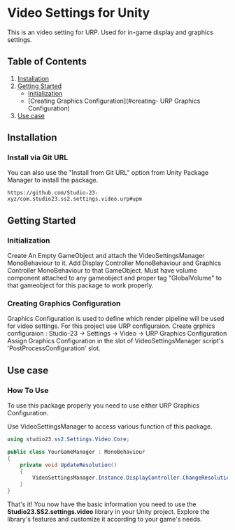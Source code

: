 
# Video Settings for Unity

This is an video setting for URP. Used for in-game display and graphics settings.

## Table of Contents

1. [Installation](#installation)
2. [Getting Started](#getting-started)
   - [Initialization](#initialization)
   - [Creating Graphics Configuration](#creating- URP Graphics Configuration)
3. [Use case](#How-to-use)


## Installation


### Install via Git URL
You can also use the "Install from Git URL" option from Unity Package Manager to install the package.
```
https://github.com/Studio-23-xyz/com.studio23.ss2.settings.video.urp#upm
```

## Getting Started

### Initialization

Create An Empty GameObject and attach the VideoSettingsManager MonoBehaviour to it.
Add Display Controller MonoBehaviour and Graphics Controller MonoBehaviour to that GameObject.
Must have volume component attached to any gameobject and proper tag "GlobalVolume" to that gameobject for this package to work properly.


### Creating Graphics Configuration

Graphics Configuration is used to define which render pipeline will be used for video settings. For this project use URP configuraion.
Create grphics configuraion : Studio-23 -> Settings -> Video -> URP Graphics Configuration
Assign Graphics Configuration in the slot of VideoSettingsManager script's 'PostProcessConfiguration' slot.


## Use case

### How To Use

To use this package properly you need to use either URP Graphics Configuration.

Use VideoSettingsManager to access various function of this package.

```csharp
using studio23.ss2.Settings.Video.Core;

public class YourGameManager : MonoBehaviour
{
    private void UpdateResolution()
    {
        VideoSettingsManager.Instance.DisplayController.ChangeResolution(0);
    }
}
```

That's it! You now have the basic information you need to use the **Studio23.SS2.settings.video** library in your Unity project. Explore the library's features and customize it according to your game's needs.